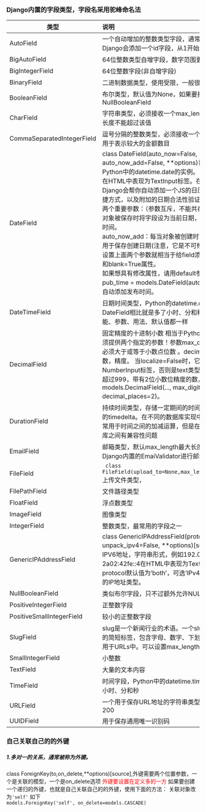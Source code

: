 ### Django内置的字段类型，字段名采用驼峰命名法
| 类型 | 说明 |
| ------ | :------|
| AutoField | 一个自动增加的整数类型字段，通常不需要自己设置Django会添加一个id字段，从1开始计数 </font> |
| BigAutoField | 64位整数类型自增字段，数字范围更大 |
| BigIntegerField | 64位整数字段(非自增字段) |
| BinaryField | 二进制数据类型，使用受限，一般很少用 |
| BooleanField | 布尔类型，默认值为None，如果要接收null值，请使用NullBooleanField |
| CharField | 字符串类型，必须接收一个max_length参数，表示字符串长度不能超过该值 |
| CommaSeparatedIntegerField | 逗号分隔的整数类型，必须接收一个max_length参数，常用于表示较大的金额数目 |
| DateField | class DateField(auto_now=False, auto_now_add=False, **options)日期类型。一个Python中的datetime.date的实例。<br>在HTML中表现为TextInput标签。在admin后台中，Django会帮你自动添加一个JS的日历表和一个“Today”快捷方式，以及附加的日期合法性验证。<br>两个重要参数：（参数互斥，不能共存） auto_now:每当对象被保存时将字段设为当前日期，常用于保存最后修改时间。<br>auto_now_add：每当对象被创建时，设为当前日期，常用于保存创建日期(注意，它是不可修改的)。<br>设置上面两个参数就相当于给field添加了editable=False和blank=True属性。<br>如果想具有修改属性，请用default参数。例子：pub_time = models.DateField(auto_now_add=True)，自动添加发布时间。|
| DateTimeField | 日期时间类型，Python的datetime.datetime的实例，与DateField相比就是多了小时、分和秒的显示，其他的功能、参数、用法、默认值都一样 |
| DecimalField | 固定精度的十进制小数 相当于Python的Decimal实例，必须提供两个指定的参数！参数max_digits：最大的位数，必须大于或等于小数点位数 。decimal_places：小数点位数，精度。 当localize=False时，它在HTML表现为NumberInput标签，否则是text类型。例子：储存最大不超过999，带有2位小数位精度的数，定义如下：models.DecimalField(..., max_digits=5, decimal_places=2)。|
| DurationField | 持续时间类型，存储一定期间的时间长度，类似Python中的timedelta。在不同的数据库实现中有不同的表示方法，常用于时间之间的加减运算，但是在PostgreSQL等数据库之间有兼容性问题 |
| EmailField | 邮箱类型，默认max_length最大长度254，，可以使用Django内置的EmaiValidator进行邮箱地址合法性验证 | 
| FileField | ``` class FileField(upload_to=None,max_length=100,**options)```上传文件类型，|
| FilePathField | 文件路径类型 |
| FloatField | 浮点数类型 |
| ImageField | 图像类型 |
| IntegerField | 整数类型，最常用的字段之一 |
| GenericIPAddressField | class GenericIPAddressField(protocol='both', unpack_ipv4=False, **options)[source],IPV4或者IPV6地址，字符串形式，例如192.0.2.30或者2a02:42fe::4在HTML中表现为TextInput标签。参数protocol默认值为‘both’，可选‘IPv4’或者‘IPv6’，表示你的IP地址类型。 |
| NullBooleanField | 类似布尔字段，只不过额外允许NULL作为选项之一 | 
| PositiveIntegerField | 正整数字段
| PositiveSmallIntegerField | 较小的正整数字段 |
| SlugField |  slug是一个新闻行业的术语。一个slug就是一个某种东西的简短标签，包含字母、数字、下划线或者连接线，通常用于URLs中。可以设置max_length参数，默认为50。|
| SmallIntegerField | 小整数 |
| TextField | 大量的文本内容 |
| TimeField | 时间字段，Python中的datetime.time的实例，只作用于小时、分和秒 |
| URLField | 一个用于保存URL地址的字符串类型，默认最大长度为200 |
| UUIDField | 用于保存通用唯一识别码 | 

### 自己关联自己的的外键
##### 1.多对一的关系，通常被称为外键。
class ForeignKey(to,on_delete,**options)[source],外键需要两个位置参数，一个是关联的模型，一个是on_delete选项 <font color="#ff0000">外键要设置在定义多的一方</font>
如果要创建一个递归的外键，也就是自己关联自己的的外键，使用下面的方法：
关联对象改为```'self'``` 如下<br/>
```models.ForeignKey('self', on_delete=models.CASCADE)```